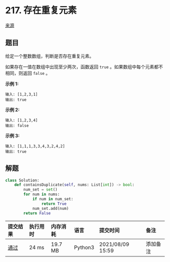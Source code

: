 # 217. 存在重复元素

[来源](https://leetcode-cn.com/problems/contains-duplicate/)

## 题目

给定一个整数数组，判断是否存在重复元素。

如果存在一值在数组中出现至少两次，函数返回 `true` 。如果数组中每个元素都不相同，则返回 `false` 。

**示例 1:**

```
输入: [1,2,3,1]
输出: true
```

**示例 2:**

```
输入: [1,2,3,4]
输出: false
```

**示例 3:**

```
输入: [1,1,1,3,3,4,3,2,4,2]
输出: true
```

## 解题

```python
class Solution:
    def containsDuplicate(self, nums: List[int]) -> bool:
        num_set = set()
        for num in nums:
            if num in num_set:
                return True
            num_set.add(num)
        return False
```

| 提交结果                                                     | 执行用时 | 内存消耗 | 语言    | 提交时间         | 备注     |
| :----------------------------------------------------------- | :------- | :------- | :------ | :--------------- | :------- |
| [通过](https://leetcode-cn.com/submissions/detail/204975526/) | 24 ms    | 19.7 MB  | Python3 | 2021/08/09 15:59 | 添加备注 |